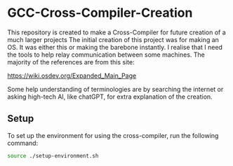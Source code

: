# GCC-Cross-Compiler-Creation
This repository is created to make a Cross-Compiler for future creation of a much larger projects
The initial creation of this project was for making an OS. It was either this or making the barebone instantly. I realise that
I need the tools to help relay communication between some machines. The majority of the references are from this site:

https://wiki.osdev.org/Expanded_Main_Page

Some help understanding of terminologies are by searching the internet or asking high-tech AI, like chatGPT, for extra explanation of the
creation.

## Setup

To set up the environment for using the cross-compiler, run the following command:

```sh
source ./setup-environment.sh

